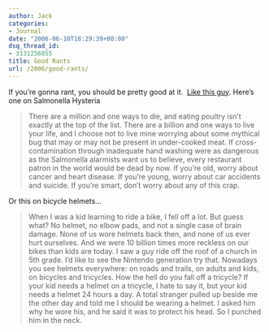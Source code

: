 ```yaml
---
author: Jack
categories:
- Journal
date: "2006-06-10T18:29:39+00:00"
dsq_thread_id:
- 3131256055
title: Good Rants
url: /2006/good-rants/
---
```


If you’re gonna rant, you should be pretty good at it.  [Like this guy][1]. Here’s one on Salmonella Hysteria

> There are a million and one ways to die, and eating poultry isn’t exactly at the top of the list. There are a billion and one ways to live your life, and I choose not to live mine worrying about some mythical bug that may or may not be present in under-cooked meat. If cross-contamination through inadequate hand washing were as dangerous as the Salmonella alarmists want us to believe, every restaurant patron in the world would be dead by now. If you’re old, worry about cancer and heart disease. If you’re young, worry about car accidents and suicide. If you’re smart, don’t worry about any of this crap. 

Or this on bicycle helmets…

> When I was a kid learning to ride a bike, I fell off a lot. But guess what? No helmet, no elbow pads, and not a single case of brain damage. None of us wore helmets back then, and none of us ever hurt ourselves. And we were 10 billion times more reckless on our bikes than kids are today. I saw a guy ride off the roof of a church in 5th grade. I’d like to see the Nintendo generation try that. Nowadays you see helmets everywhere: on roads and trails, on adults and kids, on bicycles and tricycles. How the hell do you fall off a tricycle? If your kid needs a helmet on a tricycle, I hate to say it, but your kid needs a helmet 24 hours a day. A total stranger pulled up beside me the other day and told me I should be wearing a helmet. I asked him why he wore his, and he said it was to protect his head. So I punched him in the neck.

 [1]: http://www.angryman.ca/rants.html